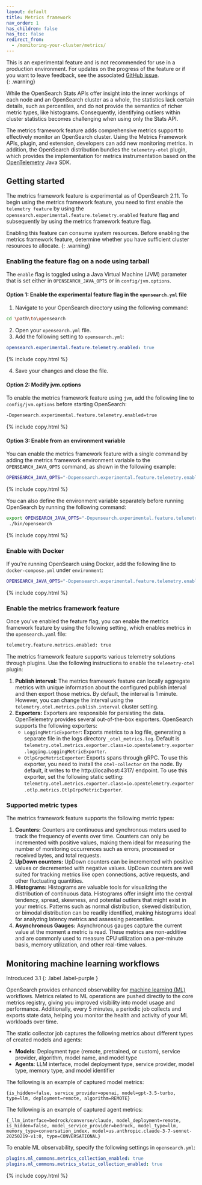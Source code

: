 ```yaml
---
layout: default
title: Metrics framework
nav_order: 1
has_children: false
has_toc: false
redirect_from:
  - /monitoring-your-cluster/metrics/
---
```


This is an experimental feature and is not recommended for use in a production environment. For updates on the progress of the feature or if you want to leave feedback, see the associated [GitHub issue](https://github.com/opensearch-project/OpenSearch/issues/10141).    
{: .warning}

While the OpenSearch Stats APIs offer insight into the inner workings of each node and an OpenSearch cluster as a whole, the statistics lack certain details, such as percentiles, and do not provide the semantics of richer metric types, like histograms. Consequently, identifying outliers within cluster statistics becomes challenging when using only the Stats API. 

The metrics framework feature adds comprehensive metrics support to effectively monitor an OpenSearch cluster. Using the Metrics Framework APIs, plugin, and extension, developers can add new monitoring metrics. In addition, the OpenSearch distribution bundles the `telemetry-otel` plugin, which provides the implementation for metrics instrumentation based on the [OpenTelemetry](https://opentelemetry.io) Java SDK.


## Getting started

The metrics framework feature is experimental as of OpenSearch 2.11. To begin using the metrics framework feature, you need to first enable the `telemetry feature` by using the `opensearch.experimental.feature.telemetry.enabled` feature flag and subsequently by using the metrics framework feature flag. 

Enabling this feature can consume system resources. Before enabling the metrics framework feature, determine whether you have sufficient cluster resources to allocate.
{: .warning}

### Enabling the feature flag on a node using tarball

The `enable` flag is toggled using a Java Virtual Machine (JVM) parameter that is set either in `OPENSEARCH_JAVA_OPTS` or in `config/jvm.options`.

#### Option 1: Enable the experimental feature flag in the `opensearch.yml` file

1. Navigate to your OpenSearch directory using the following command:

  ```bash
  cd \path\to\opensearch
  ```

2. Open your `opensearch.yml` file.
3. Add the following setting to `opensearch.yml`:

  ```yaml
  opensearch.experimental.feature.telemetry.enabled: true
  ```
  {% include copy.html %}

4. Save your changes and close the file.

#### Option 2: Modify jvm.options

To enable the metrics framework feature using `jvm`, add the following line to `config/jvm.options` before starting OpenSearch:

```bash
-Dopensearch.experimental.feature.telemetry.enabled=true
```
{% include copy.html %}

#### Option 3: Enable from an environment variable

You can enable the metrics framework feature with a single command by adding the metrics framework environment variable to the `OPENSEARCH_JAVA_OPTS` command, as shown in the following example:

```bash
OPENSEARCH_JAVA_OPTS="-Dopensearch.experimental.feature.telemetry.enabled=true" ./opensearch-2.9.0/bin/opensearch
```
{% include copy.html %}

You can also define the environment variable separately before running OpenSearch by running the following command:

```bash
export OPENSEARCH_JAVA_OPTS="-Dopensearch.experimental.feature.telemetry.enabled=true"
 ./bin/opensearch
```
{% include copy.html %}

### Enable with Docker 

If you're running OpenSearch using Docker, add the following line to `docker-compose.yml` under `environment`:

```bash
OPENSEARCH_JAVA_OPTS="-Dopensearch.experimental.feature.telemetry.enabled=true"
```
{% include copy.html %}


### Enable the metrics framework feature

Once you've enabled the feature flag, you can enable the metrics framework feature by using the following setting, which enables metrics in the `opensearch.yaml` file:

```bash
telemetry.feature.metrics.enabled: true
```

The metrics framework feature supports various telemetry solutions through plugins. Use the following instructions to enable the `telemetry-otel` plugin:


1. **Publish interval:** The metrics framework feature can locally aggregate metrics with unique information about the configured publish interval and then export those metrics. By default, the interval is 1 minute. However, you can change the interval using the `telemetry.otel.metrics.publish.interval` cluster setting.
2. **Exporters:** Exporters are responsible for persisting the data. OpenTelemetry provides several out-of-the-box exporters. OpenSearch supports the following exporters:
    - `LoggingMetricExporter`: Exports metrics to a log file, generating a separate file in the logs directory `_otel_metrics.log`. Default is `telemetry.otel.metrics.exporter.class=io.opentelemetry.exporter.logging.LoggingMetricExporter`.
    - `OtlpGrpcMetricExporter`: Exports spans through gRPC. To use this exporter, you need to install the `otel-collector` on the node. By default, it writes to the http://localhost:4317/ endpoint. To use this exporter, set the following static setting: `telemetry.otel.metrics.exporter.class=io.opentelemetry.exporter.otlp.metrics.OtlpGrpcMetricExporter`.
  
### Supported metric types

The metrics framework feature supports the following metric types:

1. **Counters:** Counters are continuous and synchronous meters used to track the frequency of events over time. Counters can only be incremented with positive values, making them ideal for measuring the number of monitoring occurrences such as errors, processed or received bytes, and total requests.
2. **UpDown counters:** UpDown counters can be incremented with positive values or decremented with negative values. UpDown counters are well suited for tracking metrics like open connections, active requests, and other fluctuating quantities.
3. **Histograms:** Histograms are valuable tools for visualizing the distribution of continuous data. Histograms offer insight into the central tendency, spread, skewness, and potential outliers that might exist in your metrics. Patterns such as normal distribution, skewed distribution, or bimodal distribution can be readily identified, making histograms ideal for analyzing latency metrics and assessing percentiles.
4. **Asynchronous Gauges:** Asynchronous gauges capture the current value at the moment a metric is read. These metrics are non-additive and are commonly used to measure CPU utilization on a per-minute basis, memory utilization, and other real-time values.

## Monitoring machine learning workflows
Introduced 3.1
{: .label .label-purple }

OpenSearch provides enhanced observability for [machine learning (ML)]({{site.url}}{{site.baseurl}}/ml-commons-plugin/) workflows. Metrics related to ML operations are pushed directly to the core metrics registry, giving you improved visibility into model usage and performance. Additionally, every 5 minutes, a periodic job collects and exports state data, helping you monitor the health and activity of your ML workloads over time.

The static collector job captures the following metrics about different types of created models and agents:

- **Models**: Deployment type (remote, pretrained, or custom), service provider, algorithm, model name, and model type
- **Agents**: LLM interface, model deployment type, service provider, model type, memory type, and model identifier


The following is an example of captured model metrics:

```
{is_hidden=false, service_provider=openai, model=gpt-3.5-turbo, type=llm, deployment=remote, algorithm=REMOTE}
```

The following is an example of captured agent metrics:

```
{_llm_interface=bedrock/converse/claude, model_deployment=remote, is_hidden=false, model_service_provider=bedrock, model_type=llm, memory_type=conversation_index, model=us.anthropic.claude-3-7-sonnet-20250219-v1:0, type=CONVERSATIONAL}
```

To enable ML observability, specify the following settings in `opensearch.yml`:

```yaml
plugins.ml_commons.metrics_collection_enabled: true
plugins.ml_commons.metrics_static_collection_enabled: true
```
{% include copy.html %}
